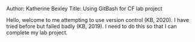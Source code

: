 Author: Katherine Bexley
Title: Using GitBash for CF lab project

Hello, welcome to me attempting to use version control (KB, 2020). I have tried before but failed badly (KB, 2019).
I need to do this so that I can complete my lab project.